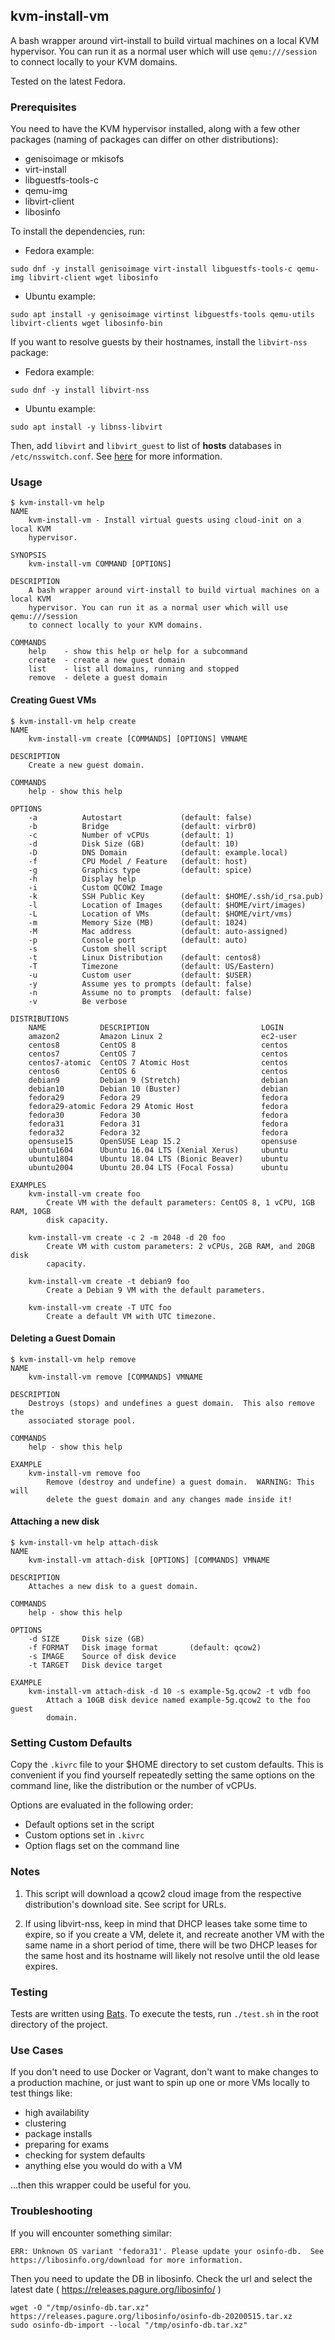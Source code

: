 ## kvm-install-vm

A bash wrapper around virt-install to build virtual machines on a local KVM
hypervisor.  You can run it as a normal user which will use `qemu:///session` to
connect locally to your KVM domains.

Tested on the latest Fedora.

### Prerequisites

You need to have the KVM hypervisor installed, along with a few other packages (naming of packages can differ on other distributions):

- genisoimage or mkisofs
- virt-install
- libguestfs-tools-c
- qemu-img
- libvirt-client
- libosinfo

To install the dependencies, run:

- Fedora example:

```
sudo dnf -y install genisoimage virt-install libguestfs-tools-c qemu-img libvirt-client wget libosinfo
```

- Ubuntu example:

```
sudo apt install -y genisoimage virtinst libguestfs-tools qemu-utils libvirt-clients wget libosinfo-bin
```

If you want to resolve guests by their hostnames, install the `libvirt-nss` package:

- Fedora example:

```
sudo dnf -y install libvirt-nss
```

- Ubuntu example:

```
sudo apt install -y libnss-libvirt
```

Then, add `libvirt` and `libvirt_guest` to list of **hosts** databases in
`/etc/nsswitch.conf`.  See [here](https://libvirt.org/nss.html) for more
information.

### Usage

```
$ kvm-install-vm help
NAME
    kvm-install-vm - Install virtual guests using cloud-init on a local KVM
    hypervisor.

SYNOPSIS
    kvm-install-vm COMMAND [OPTIONS]

DESCRIPTION
    A bash wrapper around virt-install to build virtual machines on a local KVM
    hypervisor. You can run it as a normal user which will use qemu:///session
    to connect locally to your KVM domains.

COMMANDS
    help    - show this help or help for a subcommand
    create  - create a new guest domain
    list    - list all domains, running and stopped
    remove  - delete a guest domain
```

#### Creating Guest VMs

```
$ kvm-install-vm help create
NAME
    kvm-install-vm create [COMMANDS] [OPTIONS] VMNAME

DESCRIPTION
    Create a new guest domain.

COMMANDS
    help - show this help

OPTIONS
    -a          Autostart             (default: false)
    -b          Bridge                (default: virbr0)
    -c          Number of vCPUs       (default: 1)
    -d          Disk Size (GB)        (default: 10)
    -D          DNS Domain            (default: example.local)
    -f          CPU Model / Feature   (default: host)
    -g          Graphics type         (default: spice)
    -h          Display help
    -i          Custom QCOW2 Image
    -k          SSH Public Key        (default: $HOME/.ssh/id_rsa.pub)
    -l          Location of Images    (default: $HOME/virt/images)
    -L          Location of VMs       (default: $HOME/virt/vms)
    -m          Memory Size (MB)      (default: 1024)
    -M          Mac address           (default: auto-assigned)
    -p          Console port          (default: auto)
    -s          Custom shell script
    -t          Linux Distribution    (default: centos8)
    -T          Timezone              (default: US/Eastern)
    -u          Custom user           (default: $USER)
    -y          Assume yes to prompts (default: false)
    -n          Assume no to prompts  (default: false)
    -v          Be verbose

DISTRIBUTIONS
    NAME            DESCRIPTION                         LOGIN
    amazon2         Amazon Linux 2                      ec2-user
    centos8         CentOS 8                            centos
    centos7         CentOS 7                            centos
    centos7-atomic  CentOS 7 Atomic Host                centos
    centos6         CentOS 6                            centos
    debian9         Debian 9 (Stretch)                  debian
    debian10        Debian 10 (Buster)                  debian
    fedora29        Fedora 29                           fedora
    fedora29-atomic Fedora 29 Atomic Host               fedora
    fedora30        Fedora 30                           fedora
    fedora31        Fedora 31                           fedora
    fedora32        Fedora 32                           fedora
    opensuse15      OpenSUSE Leap 15.2                  opensuse
    ubuntu1604      Ubuntu 16.04 LTS (Xenial Xerus)     ubuntu
    ubuntu1804      Ubuntu 18.04 LTS (Bionic Beaver)    ubuntu
    ubuntu2004      Ubuntu 20.04 LTS (Focal Fossa)      ubuntu

EXAMPLES
    kvm-install-vm create foo
        Create VM with the default parameters: CentOS 8, 1 vCPU, 1GB RAM, 10GB
        disk capacity.

    kvm-install-vm create -c 2 -m 2048 -d 20 foo
        Create VM with custom parameters: 2 vCPUs, 2GB RAM, and 20GB disk
        capacity.

    kvm-install-vm create -t debian9 foo
        Create a Debian 9 VM with the default parameters.

    kvm-install-vm create -T UTC foo
        Create a default VM with UTC timezone.
```

#### Deleting a Guest Domain

```
$ kvm-install-vm help remove
NAME
    kvm-install-vm remove [COMMANDS] VMNAME

DESCRIPTION
    Destroys (stops) and undefines a guest domain.  This also remove the
    associated storage pool.

COMMANDS
    help - show this help

EXAMPLE
    kvm-install-vm remove foo
        Remove (destroy and undefine) a guest domain.  WARNING: This will
        delete the guest domain and any changes made inside it!
```

#### Attaching a new disk

```
$ kvm-install-vm help attach-disk
NAME
    kvm-install-vm attach-disk [OPTIONS] [COMMANDS] VMNAME

DESCRIPTION
    Attaches a new disk to a guest domain.

COMMANDS
    help - show this help

OPTIONS
    -d SIZE     Disk size (GB)
    -f FORMAT   Disk image format       (default: qcow2)
    -s IMAGE    Source of disk device
    -t TARGET   Disk device target

EXAMPLE
    kvm-install-vm attach-disk -d 10 -s example-5g.qcow2 -t vdb foo
        Attach a 10GB disk device named example-5g.qcow2 to the foo guest
        domain.
```

### Setting Custom Defaults

Copy the `.kivrc` file to your $HOME directory to set custom defaults.  This is
convenient if you find yourself repeatedly setting the same options on the
command line, like the distribution or the number of vCPUs.

Options are evaluated in the following order:

- Default options set in the script
- Custom options set in `.kivrc`
- Option flags set on the command line

### Notes

1. This script will download a qcow2 cloud image from the respective
   distribution's download site.  See script for URLs.

2. If using libvirt-nss, keep in mind that DHCP leases take some time to
   expire, so if you create a VM, delete it, and recreate another VM with the
   same name in a short period of time, there will be two DHCP leases for the
   same host and its hostname will likely not resolve until the old lease
   expires.

### Testing

Tests are written using [Bats](https://github.com/sstephenson/bats).  To
execute the tests, run `./test.sh` in the root directory of the project.

### Use Cases

If you don't need to use Docker or Vagrant, don't want to make changes to a
production machine, or just want to spin up one or more VMs locally to test
things like:

- high availability
- clustering
- package installs
- preparing for exams
- checking for system defaults
- anything else you would do with a VM

...then this wrapper could be useful for you.

### Troubleshooting

If you will encounter something similar:

```
ERR: Unknown OS variant 'fedora31'. Please update your osinfo-db.  See https://libosinfo.org/download for more information.
```

Then you need to update the DB in libosinfo.
Check the url and select the latest date ( https://releases.pagure.org/libosinfo/ )

```
wget -O "/tmp/osinfo-db.tar.xz" https://releases.pagure.org/libosinfo/osinfo-db-20200515.tar.xz
sudo osinfo-db-import --local "/tmp/osinfo-db.tar.xz"
```
